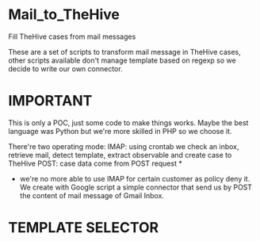 # Mail_to_TheHive
Fill TheHive cases from mail messages

These are a set of scripts to transform mail message in TheHive cases, other scripts available don't manage template based on regexp so we decide to write our own connector.

# IMPORTANT
This is only a POC, just some code to make things works. Maybe the best language was Python but we're more skilled in PHP so we choose it.

There're two operating mode:
IMAP: using crontab we check an inbox, retrieve mail, detect template, extract observable and create case to TheHive
POST: case data come from POST request *

* we're no more able to use IMAP for certain customer as policy deny it. We create with Google script a simple connector that send us by POST the content of mail message of Gmail Inbox.

# TEMPLATE SELECTOR
